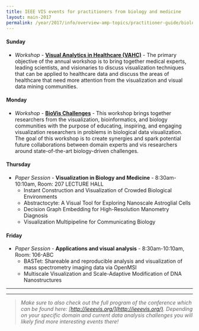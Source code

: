 ```yaml
---
title: IEEE VIS events for practitioners from biology and medicine
layout: main-2017
permalink: /year/2017/info/overview-amp-topics/practitioner-guide/biology-medicine
---
```



#### Sunday

* *Workshop* - **[Visual Analytics in Healthcare (VAHC)](http://www.visualanalyticshealthcare.org/)** - 
The primary objective of the annual workshop is to bring together medical experts, leading scientists, and visionaries to discuss visualization techniques that can be applied to healthcare data and discuss the areas of healthcare that need more attention from the visualization and visual data mining communities. 


#### Monday

* *Workshop* - **[BioVis Challenges](http://biovis.net/2017/biovisChallenges_vis/)** - 
This workshop brings together researchers from the visualization, bioinformatics, and biology communities with the purpose of educating, inspiring, and engaging visualization researchers in problems in biological data visualization. The goal of this workshop is to create synergies and spark potential future collaborations between domain experts and vis researchers around state-of-the-art biology-driven challenges.

#### Thursday

* *Paper Session* - **Visualization in Biology and Medicine** - 8:30am-10:10am, Room: 207 LECTURE HALL
  * Instant Construction and Visualization of Crowded Biological Environments
  * Abstractocyte: A Visual Tool for Exploring Nanoscale Astroglial Cells
  * Decision Graph Embedding for High-Resolution Manometry Diagnosis
  * Visualization Multipipeline for Communicating Biology


#### Friday
* *Paper Session* - **Applications and visual analysis** - 8:30am-10:10am, Room: 106-ABC
  * BASTet: Shareable and reproducible analysis and visualization of mass spectrometry imaging data via OpenMSI
  * Multiscale Visualization and Scale-Adaptive Modification of DNA Nanostructures
 
 

-----
*** 

> _Make sure to also check out the full program of the conference which can be found here: [http://ieeevis.org/](http://ieeevis.org/). 
Depending on your specific domain and current data analysis challenges you will likely find more interesting events there!_

